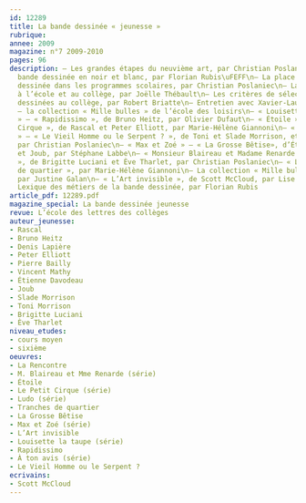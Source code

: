 ```yaml
---
id: 12289
title: La bande dessinée « jeunesse »
rubrique: 
annee: 2009
magazine: n°7 2009-2010
pages: 96
description: – Les grandes étapes du neuvième art, par Christian Poslaniec\n– La
  bande dessinée en noir et blanc, par Florian Rubis\uFEFF\n– La place de la bande
  dessinée dans les programmes scolaires, par Christian Poslaniec\n– La bande dessinée
  à l’école et au collège, par Joëlle Thébault\n– Les critères de sélection des bandes
  dessinées au collège, par Robert Briatte\n– Entretien avec Xavier-Laurent Petit
  – la collection « Mille bulles » de l’école des loisirs\n– « Louisette la taupe
  » – « Rapidissimo », de Bruno Heitz, par Olivier Dufaut\n– « Étoile » – « Le Petit
  Cirque », de Rascal et Peter Elliott, par Marie-Hélène Giannoni\n– « À ton avis...
  » – « Le Vieil Homme ou le Serpent ? », de Toni et Slade Morrison, et Pascal Lemaître,
  par Christian Poslaniec\n– « Max et Zoé » – « La Grosse Bêtise», d’Étienne Davodeau
  et Joub, par Stéphane Labbe\n– « Monsieur Blaireau et Madame Renarde » – « La Rencontre
  », de Brigitte Luciani et Ève Tharlet, par Christian Poslaniec\n– « Ludo » – « Tranches
  de quartier », par Marie-Hélène Giannoni\n– La collection « Mille bulles » au collège,
  par Justine Galan\n– « L’Art invisible », de Scott McCloud, par Lise Prudhomme\n–
  Lexique des métiers de la bande dessinée, par Florian Rubis
article_pdf: 12289.pdf
magazine_special: La bande dessinée jeunesse
revue: L’école des lettres des collèges
auteur_jeunesse:
- Rascal
- Bruno Heitz
- Denis Lapière
- Peter Elliott
- Pierre Bailly
- Vincent Mathy
- Étienne Davodeau
- Joub
- Slade Morrison
- Toni Morrison
- Brigitte Luciani
- Ève Tharlet
niveau_etudes:
- cours moyen
- sixième
oeuvres:
- La Rencontre
- M. Blaireau et Mme Renarde (série)
- Étoile
- Le Petit Cirque (série)
- Ludo (série)
- Tranches de quartier
- La Grosse Bêtise
- Max et Zoé (série)
- L’Art invisible
- Louisette la taupe (série)
- Rapidissimo
- À ton avis (série)
- Le Vieil Homme ou le Serpent ?
ecrivains:
- Scott McCloud
---
```

